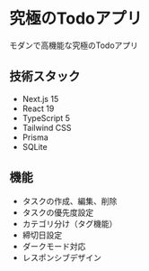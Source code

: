 # 究極のTodoアプリ

モダンで高機能な究極のTodoアプリ

## 技術スタック

- Next.js 15
- React 19
- TypeScript 5
- Tailwind CSS
- Prisma
- SQLite

## 機能

- タスクの作成、編集、削除
- タスクの優先度設定
- カテゴリ分け（タグ機能）
- 締切日設定
- ダークモード対応
- レスポンシブデザイン
